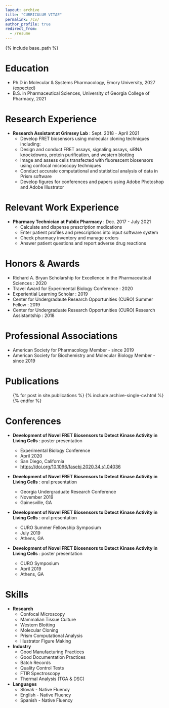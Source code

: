 ```yaml
---
layout: archive
title: "CURRICULUM VITAE"
permalink: /cv/
author_profile: true
redirect_from:
  - /resume
---
```


{% include base_path %}


Education
======
* Ph.D in Molecular & Systems Pharmacology, Emory University, 2027 (expected)
* B.S. in Pharmaceutical Sciences, University of Georgia College of Pharmacy, 2021

Research Experience
======
* **Research Assistant at Grimsey Lab** : Sept. 2018 - April 2021 
  * Develop FRET biosensors using molecular cloning techniques including:
  * Design and conduct FRET assays, signaling assays, siRNA knockdowns, protein purification, and western blotting
  * Image and assess cells transfected with fluorescent biosensors using confocal microscopy techniques
  * Conduct accurate computational and statistical analysis of data in Prism software
  * Develop figures for conferences and papers using Adobe Photoshop and Adobe Illustrator

Relevant Work Experience
======
  * **Pharmacy Technician at Publix Pharmacy** : Dec. 2017 - July 2021
     * Calculate and dispense prescription medications
     * Enter patient profiles and prescriptions into input software system
     * Check pharmacy inventory and manage orders
     * Answer patient questions and report adverse drug reactions
  
Honors & Awards
======
* Richard A. Bryan Scholarship for Excellence in the Pharmaceutical Sciences : 2020
* Travel Award for Experimental Biology Conference : 2020
* Experiential Learning Scholar : 2019
* Center for Undergradaute Research Opportunities (CURO) Summer Fellow : 2019
* Center for Undergraduate Research Opportunities (CURO) Research Assistantship : 2018
 
Professional Associations
======
* American Society for Pharmacology Member - since 2019
* American Society for Biochemistry and Molecular Biology Member - since 2019

Publications
======
  <ul>{% for post in site.publications %}
    {% include archive-single-cv.html %}
  {% endfor %}</ul>
  
Conferences
======
* **Development of Novel FRET Biosensors to Detect Kinase Activity in Living Cells** : poster presentation
  * Experimental Biology Conference
  * April 2020
  * San Diego, California
  * https://doi.org/10.1096/fasebj.2020.34.s1.04036

* **Development of Novel FRET Biosensors to Detect Kinase Activity in Living Cells** : oral presentation
  * Georgia Undergraduate Research Conference
  * November 2019
  * Gainesville, GA

* **Development of Novel FRET Biosensors to Detect Kinase Activity in Living Cells** : oral presentation
  * CURO Summer Fellowship Symposium 
  * July 2019
  * Athens, GA
  
* **Development of Novel FRET Biosensors to Detect Kinase Activity in Living Cells** : poster presentation
  * CURO Symposium 
  * April 2019
  * Athens, GA

Skills
======
* **Research**
  * Confocal Microscopy
  * Mammalian Tissue Culture
  * Western Blotting
  * Molecular Cloning
  * Prism Computational Analysis
  * Illustrator Figure Making
* **Industry**
  * Good Manufacturing Practices
  * Good Documentation Practices
  * Batch Records
  * Quality Control Tests
  * FTIR Spectroscopy
  * Thermal Analysis (TGA & DSC)
* **Languages**
  * Slovak - Native Fluency
  * English - Native Fluency
  * Spanish - Native Fluency
